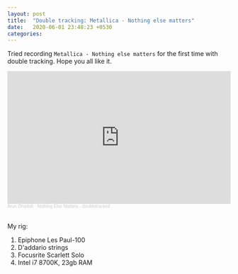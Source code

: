 ```yaml
---
layout: post
title:  "Double tracking: Metallica - Nothing else matters"
date:   2020-06-01 23:48:23 +0530
categories:
---
```

Tried recording `Metallica - Nothing else matters` for the first time with double tracking. Hope you all like it.

<iframe width="100%" height="300" scrolling="no" frameborder="no" allow="autoplay" src="https://w.soundcloud.com/player/?url=https%3A//api.soundcloud.com/tracks/832318153&color=%23ff5500&auto_play=false&hide_related=false&show_comments=true&show_user=true&show_reposts=false&show_teaser=true&visual=true"></iframe><div style="font-size: 10px; color: #cccccc;line-break: anywhere;word-break: normal;overflow: hidden;white-space: nowrap;text-overflow: ellipsis; font-family: Interstate,Lucida Grande,Lucida Sans Unicode,Lucida Sans,Garuda,Verdana,Tahoma,sans-serif;font-weight: 100;"><a href="https://soundcloud.com/arun-dhaduti" title="Arun Dhaduti" target="_blank" style="color: #cccccc; text-decoration: none;">Arun Dhaduti</a> · <a href="https://soundcloud.com/arun-dhaduti/nothing-else-doubletracked" title="Nothing Else Matters - doubletracked" target="_blank" style="color: #cccccc; text-decoration: none;">Nothing Else Matters - doubletracked</a></div>
  
\
My rig:
1. Epiphone Les Paul-100
2. D'addario strings
3. Focusrite Scarlett Solo
4. Intel i7 8700K, 23gb RAM
